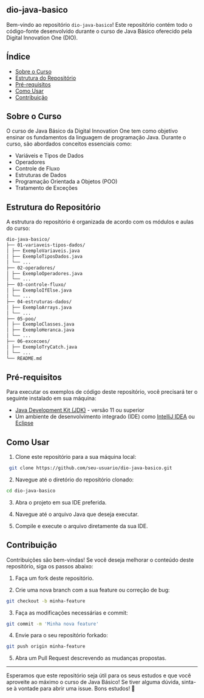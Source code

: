 ## dio-java-basico

Bem-vindo ao repositório `dio-java-basico`! Este repositório contém todo o código-fonte desenvolvido durante o curso de Java Básico oferecido pela Digital Innovation One (DIO).

## Índice

- [Sobre o Curso](#sobre-o-curso)
- [Estrutura do Repositório](#estrutura-do-repositório)
- [Pré-requisitos](#pré-requisitos)
- [Como Usar](#como-usar)
- [Contribuição](#contribuição)

## Sobre o Curso

O curso de Java Básico da Digital Innovation One tem como objetivo ensinar os fundamentos da linguagem de programação Java. Durante o curso, são abordados conceitos essenciais como:

- Variáveis e Tipos de Dados
- Operadores
- Controle de Fluxo
- Estruturas de Dados
- Programação Orientada a Objetos (POO)
- Tratamento de Exceções

## Estrutura do Repositório

A estrutura do repositório é organizada de acordo com os módulos e aulas do curso:

```sh
dio-java-basico/
├── 01-variaveis-tipos-dados/
│ ├── ExemploVariaveis.java
│ ├── ExemploTiposDados.java
│ └── ... 
├── 02-operadores/
│ ├── ExemploOperadores.java
│ └── ...
├── 03-controle-fluxo/
│ ├── ExemploIfElse.java
│ └── ...
├── 04-estruturas-dados/
│ ├── ExemploArrays.java
│ └── ...
├── 05-poo/
│ ├── ExemploClasses.java
│ ├── ExemploHeranca.java
│ └── ...
├── 06-excecoes/
│ ├── ExemploTryCatch.java
│ └── ...
└── README.md
```

## Pré-requisitos

Para executar os exemplos de código deste repositório, você precisará ter o seguinte instalado em sua máquina:

- [Java Development Kit (JDK)](https://www.oracle.com/java/technologies/javase-jdk11-downloads.html) - versão 11 ou superior
- Um ambiente de desenvolvimento integrado (IDE) como [IntelliJ IDEA](https://www.jetbrains.com/idea/) ou [Eclipse](https://www.eclipse.org/)

## Como Usar

1. Clone este repositório para a sua máquina local:
  ```sh
   git clone https://github.com/seu-usuario/dio-java-basico.git
  ```
2. Navegue até o diretório do repositório clonado:
  ```sh
  cd dio-java-basico
  ```
3. Abra o projeto em sua IDE preferida.

4. Navegue até o arquivo Java que deseja executar.

5. Compile e execute o arquivo diretamente da sua IDE.

## Contribuição
Contribuições são bem-vindas! Se você deseja melhorar o conteúdo deste repositório, siga os passos abaixo:

1. Faça um fork deste repositório.

2. Crie uma nova branch com a sua feature ou correção de bug:
  ```sh
  git checkout -b minha-feature
  ```
3. Faça as modificações necessárias e commit:
  ```sh
  git commit -m 'Minha nova feature'
  ```
4. Envie para o seu repositório forkado:
  ```sh
  git push origin minha-feature
  ```
5. Abra um Pull Request descrevendo as mudanças propostas.  
---
  
Esperamos que este repositório seja útil para os seus estudos e que você aproveite ao máximo o curso de Java Básico! Se tiver alguma dúvida, sinta-se à vontade para abrir uma issue. Bons estudos! 🌟
